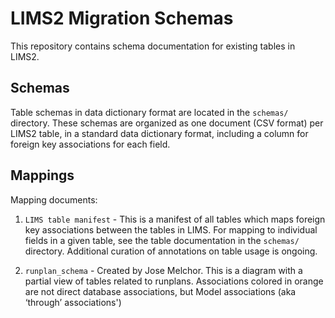 # LIMS2 Migration Schemas

This repository contains schema documentation for existing tables in LIMS2.

## Schemas

Table schemas in data dictionary format are located in the `schemas/` directory. These schemas are organized as one document (CSV format) per LIMS2 table, in a standard data dictionary format, including a column for foreign key associations for each field. 


## Mappings

Mapping documents:

1. `LIMS table manifest` -  This is a manifest of all tables which maps foreign key associations between the tables in LIMS. For mapping to individual fields in a given table, see the table documentation in the `schemas/` directory. Additional curation of annotations on table usage is ongoing. 

2. `runplan_schema` -  Created by Jose Melchor. This is a diagram with a partial view of tables related to runplans. Associations colored in orange are not direct database associations, but Model associations (aka ‘through’ associations')
